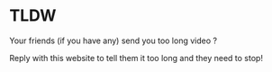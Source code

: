 # TLDW
Your friends (if you have any) send you too long video ?

Reply with this website to tell them it too long and they need to stop!
